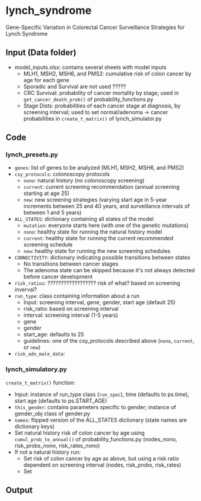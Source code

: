 # lynch_syndrome
Gene-Specific Variation in Colorectal Cancer Surveillance Strategies for Lynch Syndrome 

## Input (Data folder)
* model_inputs.xlsx: contains several sheets with model inputs
    * MLH1, MSH2, MSH6, and PMS2: cumulative risk of colon cancer by age for each gene
    * Sporadic and Survival are not used ?????
    * CRC Survival: probability of cancer mortality by stage; used in `get_cancer_death_prob()` of probability_functions.py
    * Stage Dists: probabilities of each cancer stage at diagnosis, by screening interval; used to set normal/adenoma -> cancer probabilities in `create_t_matrix()` of lynch_simulator.py

## Code
### lynch_presets.py
* `genes`: list of genes to be analyzed (MLH1, MSH2, MSH6, and PMS2)
* `csy_protocols`: colonoscopy protocols
    * `nono`: natural history (no colonoscopy screening)
    * `current`: current screening recommendation (annual screening starting at age 25)
    * `new`: new screening strategies (varying start age in 5-year increments between 25 and 40 years, and surveillance intervals of between 1 and 5 years)
* `ALL_STATES`: dictionary containing all states of the model
    * `mutation`: everyone starts here (with one of the genetic mutations)
    * `nono`: healthy state for running the natural history model
    * `current`: healthy state for running the current recommended screening schedule
    * `new`: healthy state for running the new screening schedules
* `CONNECTIVITY`: dictionary indicating possible transitions between states
    * No transitions between cancer stages
    * The adenoma state can be skipped because it's not always detected before cancer development
* `risk_ratios`: ?????????????????? risk of what? based on screening inverval?
* `run_type`: class containing information about a run
    * Input: screening interval, gene, gender, start age (default 25)
    * risk_ratio: based on screening interval
    * interval: screening interval (1-5 years)
    * gene
    * gender
    * start_age: defaults to 25
    * guidelines: one of the csy_protocols described above (`nono`, `current`, or `new`)
* `risk_adn_male_data`: 
### lynch_simulatory.py
`create_t_matrix()` function:
* Input: instance of run_type class (`run_spec`), time (defaults to ps.time), start age (defaults to ps.START_AGE)
* `this_gender`: contains parameters specific to gender; instance of gender_obj class of gender.py
* `names`: flipped version of the ALL_STATES dictionary (state names are dictionary keys)
* Set natural history risk of colon cancer by age using `cumul_prob_to_annual()` of probability_functions.py (nodes_nono, risk_probs_nono, risk_rates_nono)
* If not a natural history run: 
    * Set risk of colon cancer by age as above, but using a risk ratio dependent on screening interval (nodes, risk_probs, risk_rates)
    * Set 

## Output